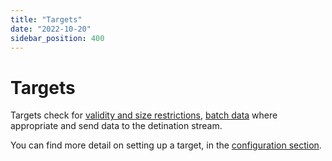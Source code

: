```yaml
---
title: "Targets"
date: "2022-10-20"
sidebar_position: 400
---
```


# Targets

Targets check for [validity and size restrictions](../failure-model/index.md), [batch data](../batching-model/index.md) where appropriate and send data to the detination stream.

You can find more detail on setting up a target, in the [configuration section](/docs/destinations/forwarding-events/snowbridge/configuration/targets/index.md).